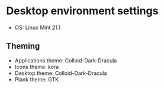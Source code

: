 # Desktop environment settings

- OS: Linux Mint 21.1

## Theming

- Applications theme: Colloid-Dark-Dracula
- Icons theme: kora
- Desktop theme: Colloid-Dark-Dracula
- Plank theme: GTK
